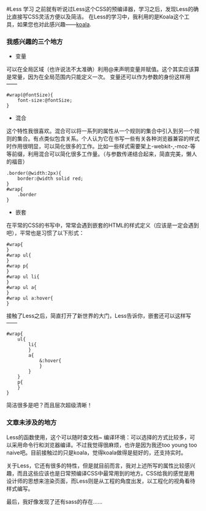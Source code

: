 #Less 学习
之前就有听说过Less这个CSS的预编译器，学习之后，发现Less的确比直接写CSS灵活方便以及简洁。
在Less的学习中，我利用的是Koala这个工具，如果您也对此感兴趣——[koala](http://koala-app.com/index-zh.html).

### 我感兴趣的三个地方
- 变量

可以在全局区域（也许说法不太准确）利用@来声明变量并赋值。这个其实应该算是常量，因为在全局范围内只能定义一次。
变量还可以作为参数的身份这样用——
```
#wrap(@fontSize){
	font-size:@fontSize;
}
```

- 混合

这个特性我很喜欢。混合可以将一系列的属性从一个规则的集合中引入到另一个规则的集合。有点类似包含关系。个人认为它在书写一些有关各种浏览器兼容的样式时作用很明显，可以简化很多的工作。比如一些样式需要架上-webkit-,-moz-等等前缀，利用混合可以简化很多工作量。（与参数传递结合起来，简直完美，懒人的福音）
```
.border(@width:2px){
	border:@width solid red;
}
#wrap{
	.border
}
```

- 嵌套

在平常的CSS的书写中，常常会遇到嵌套的HTML的样式定义（应该是一定会遇到吧），平常也是习惯了以下形式：
```
#wrap{
}
#wrap ul{
}
#wrap p{
}
#wrap ul li{
}
#wrap ul a{
}
#wrap ul a:hover{
}
```
接触了Less之后，简直打开了新世界的大门，Less告诉你，嵌套还可以这样写——
```
#wrap{
	ul{
		li{
		}
		a{
			&:hover{
			}
		}
	}
	p{
	}
}
```
简洁很多是吧？而且层次超级清晰！


### 文章未涉及的地方
Less的函数使用，这个可以随时查文档~
编译环境：可以选择的方式比较多，可以采用命令行和浏览器编译。不过我觉得很麻烦，也许是因为我还too young too naive吧。目前接触过的只是koala，觉得koala做得是挺好的，还支持实时。


关于Less，它还有很多的特性，但是就目前而言，我对上述所写的属性比较感兴趣，而且这些应该也是日常预编译CSS中最常用到的地方。CSS给我的感觉是用设计师的思想来渲染页面，而Less则是从工程的角度出发，以工程化的视角看待样式编写。

最后，我好像发现了还有sass的存在......